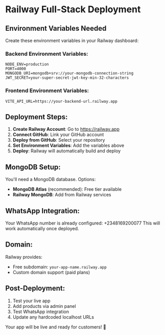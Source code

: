 # Railway Full-Stack Deployment

## Environment Variables Needed

Create these environment variables in your Railway dashboard:

### Backend Environment Variables:
```
NODE_ENV=production
PORT=4000
MONGODB_URI=mongodb+srv://your-mongodb-connection-string
JWT_SECRET=your-super-secret-jwt-key-min-32-characters
```

### Frontend Environment Variables:
```
VITE_API_URL=https://your-backend-url.railway.app
```

## Deployment Steps:

1. **Create Railway Account**: Go to https://railway.app
2. **Connect GitHub**: Link your GitHub account
3. **Deploy from GitHub**: Select your repository
4. **Set Environment Variables**: Add the variables above
5. **Deploy**: Railway will automatically build and deploy

## MongoDB Setup:

You'll need a MongoDB database. Options:
- **MongoDB Atlas** (recommended): Free tier available
- **Railway MongoDB**: Add from Railway services

## WhatsApp Integration:

Your WhatsApp number is already configured: +2348169200077
This will work automatically once deployed.

## Domain:

Railway provides:
- Free subdomain: `your-app-name.railway.app`
- Custom domain support (paid plans)

## Post-Deployment:

1. Test your live app
2. Add products via admin panel
3. Test WhatsApp integration
4. Update any hardcoded localhost URLs

Your app will be live and ready for customers! 🚀
